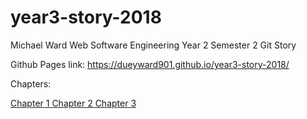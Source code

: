 # year3-story-2018
Michael Ward
Web Software Engineering Year 2 Semester 2
Git Story


Github Pages link: https://dueyward901.github.io/year3-story-2018/


Chapters:

<a href="https://dueyward901.github.io/year3-story-2018/Chapter01.html">Chapter 1 </a>
<a href="https://dueyward901.github.io/year3-story-2018/Chapter02.html">Chapter 2 </a>
<a href="https://dueyward901.github.io/year3-story-2018/Chapter03.html">Chapter 3 </a>